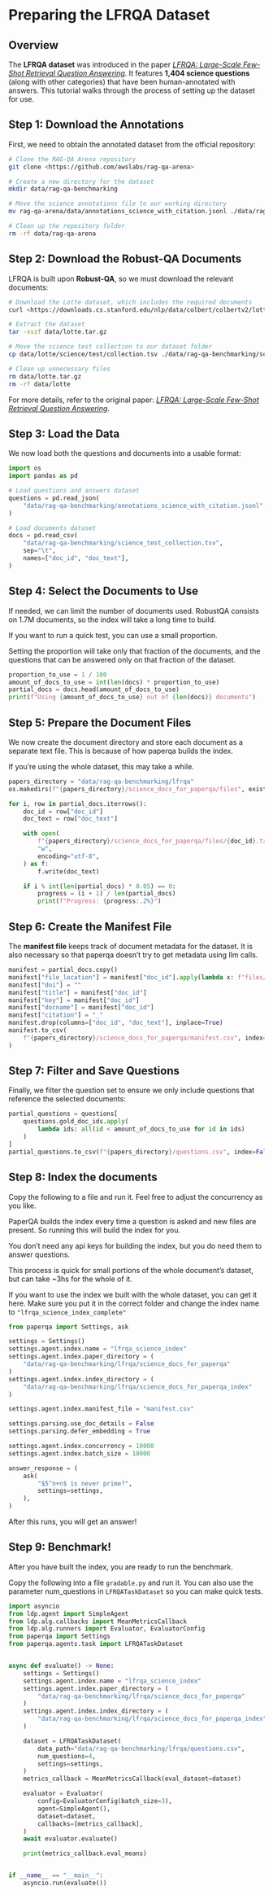# Preparing the LFRQA Dataset

## Overview

The **LFRQA dataset** was introduced in the paper [_LFRQA: Large-Scale Few-Shot Retrieval Question Answering_](https://arxiv.org/pdf/2407.13998). It features **1,404 science questions** (along with other categories) that have been human-annotated with answers. This tutorial walks through the process of setting up the dataset for use.

## Step 1: Download the Annotations

First, we need to obtain the annotated dataset from the official repository:

```bash
# Clone the RAG-QA Arena repository
git clone <https://github.com/awslabs/rag-qa-arena>

# Create a new directory for the dataset
mkdir data/rag-qa-benchmarking

# Move the science annotations file to our working directory
mv rag-qa-arena/data/annotations_science_with_citation.jsonl ./data/rag-qa-benchmarking/

# Clean up the repository folder
rm -rf data/rag-qa-arena
```

## Step 2: Download the Robust-QA Documents

LFRQA is built upon **Robust-QA**, so we must download the relevant documents:

```bash
# Download the Lotte dataset, which includes the required documents
curl <https://downloads.cs.stanford.edu/nlp/data/colbert/colbertv2/lotte.tar.gz> --output data/lotte.tar.gz

# Extract the dataset
tar -xvzf data/lotte.tar.gz

# Move the science test collection to our dataset folder
cp data/lotte/science/test/collection.tsv ./data/rag-qa-benchmarking/science_test_collection.tsv

# Clean up unnecessary files
rm data/lotte.tar.gz
rm -rf data/lotte
```

For more details, refer to the original paper: [_LFRQA: Large-Scale Few-Shot Retrieval Question Answering_](https://arxiv.org/pdf/2407.13998).

## Step 3: Load the Data

We now load both the questions and documents into a usable format:

```python
import os
import pandas as pd

# Load questions and answers dataset
questions = pd.read_json(
    "data/rag-qa-benchmarking/annotations_science_with_citation.jsonl", lines=True
)

# Load documents dataset
docs = pd.read_csv(
    "data/rag-qa-benchmarking/science_test_collection.tsv",
    sep="\t",
    names=["doc_id", "doc_text"],
)
```

## Step 4: Select the Documents to Use

If needed, we can limit the number of documents used. RobustQA consists on 1.7M documents, so the index will take a long time to build.

If you want to run a quick test, you can use a small proportion.

Setting the proportion will take only that fraction of the documents, and the questions that can be answered only on that fraction of the dataset.

```python
proportion_to_use = 1 / 100
amount_of_docs_to_use = int(len(docs) * proportion_to_use)
partial_docs = docs.head(amount_of_docs_to_use)
print(f"Using {amount_of_docs_to_use} out of {len(docs)} documents")
```

## Step 5: Prepare the Document Files

We now create the document directory and store each document as a separate text file. This is because of how paperqa builds the index.

If you’re using the whole dataset, this may take a while.

```python
papers_directory = "data/rag-qa-benchmarking/lfrqa"
os.makedirs(f"{papers_directory}/science_docs_for_paperqa/files", exist_ok=True)

for i, row in partial_docs.iterrows():
    doc_id = row["doc_id"]
    doc_text = row["doc_text"]

    with open(
        f"{papers_directory}/science_docs_for_paperqa/files/{doc_id}.txt",
        "w",
        encoding="utf-8",
    ) as f:
        f.write(doc_text)

    if i % int(len(partial_docs) * 0.05) == 0:
        progress = (i + 1) / len(partial_docs)
        print(f"Progress: {progress:.2%}")
```

## Step 6: Create the Manifest File

The **manifest file** keeps track of document metadata for the dataset. It is also necessary so that paperqa doesn’t try to get metadata using llm calls.

```python
manifest = partial_docs.copy()
manifest["file_location"] = manifest["doc_id"].apply(lambda x: f"files/{x}.txt")
manifest["doi"] = ""
manifest["title"] = manifest["doc_id"]
manifest["key"] = manifest["doc_id"]
manifest["docname"] = manifest["doc_id"]
manifest["citation"] = "_"
manifest.drop(columns=["doc_id", "doc_text"], inplace=True)
manifest.to_csv(
    f"{papers_directory}/science_docs_for_paperqa/manifest.csv", index=False
)
```

## Step 7: Filter and Save Questions

Finally, we filter the question set to ensure we only include questions that reference the selected documents:

```python
partial_questions = questions[
    questions.gold_doc_ids.apply(
        lambda ids: all(id < amount_of_docs_to_use for id in ids)
    )
]
partial_questions.to_csv(f"{papers_directory}/questions.csv", index=False)
```

## Step 8: Index the documents

Copy the following to a file and run it. Feel free to adjust the concurrency as you like.

PaperQA builds the index every time a question is asked and new files are present. So running this will build the index for you.

You don’t need any api keys for building the index, but you do need them to answer questions.

This process is quick for small portions of the whole document’s dataset, but can take ~3hs for the whole of it.

If you want to use the index we built with the whole dataset, you can get it here. Make sure you put it in the correct folder and change the index name to `"lfrqa_science_index_complete"`

```python
from paperqa import Settings, ask

settings = Settings()
settings.agent.index.name = "lfrqa_science_index"
settings.agent.index.paper_directory = (
    "data/rag-qa-benchmarking/lfrqa/science_docs_for_paperqa"
)
settings.agent.index.index_directory = (
    "data/rag-qa-benchmarking/lfrqa/science_docs_for_paperqa_index"
)

settings.agent.index.manifest_file = "manifest.csv"

settings.parsing.use_doc_details = False
settings.parsing.defer_embedding = True

settings.agent.index.concurrency = 10000
settings.agent.index.batch_size = 10000

answer_response = (
    ask(
        "$5^n+n$ is never prime?",
        settings=settings,
    ),
)
```

After this runs, you will get an answer!

## Step 9: Benchmark!

After you have built the index, you are ready to run the benchmark.

Copy the following into a file `gradable.py` and run it. You can also use the parameter num_questions in `LFRQATaskDataset` so you can make quick tests.

```python
import asyncio
from ldp.agent import SimpleAgent
from ldp.alg.callbacks import MeanMetricsCallback
from ldp.alg.runners import Evaluator, EvaluatorConfig
from paperqa import Settings
from paperqa.agents.task import LFRQATaskDataset


async def evaluate() -> None:
    settings = Settings()
    settings.agent.index.name = "lfrqa_science_index"
    settings.agent.index.paper_directory = (
        "data/rag-qa-benchmarking/lfrqa/science_docs_for_paperqa"
    )
    settings.agent.index.index_directory = (
        "data/rag-qa-benchmarking/lfrqa/science_docs_for_paperqa_index"
    )

    dataset = LFRQATaskDataset(
        data_path="data/rag-qa-benchmarking/lfrqa/questions.csv",
        num_questions=4,
        settings=settings,
    )
    metrics_callback = MeanMetricsCallback(eval_dataset=dataset)

    evaluator = Evaluator(
        config=EvaluatorConfig(batch_size=3),
        agent=SimpleAgent(),
        dataset=dataset,
        callbacks=[metrics_callback],
    )
    await evaluator.evaluate()

    print(metrics_callback.eval_means)


if __name__ == "__main__":
    asyncio.run(evaluate())
```
